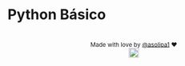 # Python Básico

  ##
  
<div align="center">

<sub>Made with love by <a href="https://portfolio-ashy-eight-94.vercel.app/" target="_blank">@asolipa1<a> ❤️</sub>   
<img height="20px" src="https://user-images.githubusercontent.com/49994083/189573872-f81a164a-de54-4536-a520-5e5124cf9653.png">
</div>
